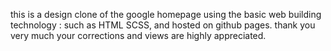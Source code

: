this is a design clone of the google homepage 
using the basic web building technology :
such as HTML SCSS, and hosted on github pages.
thank you very much your corrections and views are highly appreciated.
